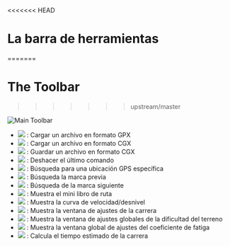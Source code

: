 <<<<<<< HEAD
# La barra de herramientas
=======
# The Toolbar
>>>>>>> upstream/master

![Main Toolbar](./images/Toolbar/CG40_Main_Toolbar.png)

* ![](./images/Toolbar/open_gpx.png) : Cargar un archivo en formato GPX
* ![](./images/Toolbar/open_cgx.png) : Cargar un archivo en formato CGX
* ![](./images/Toolbar/save_cgx.png) : Guardar un archivo en formato CGX
* ![](./images/Toolbar/undo.png) : Deshacer el último comando
* ![](./images/Toolbar/search.png) : Búsqueda para una ubicación GPS específica
* ![](./images/Toolbar/prev.png) : Búsqueda la marca previa
* ![](./images/Toolbar/next.png) : Búsqueda de la marca siguiente
* ![](./images/Toolbar/roadbook.png) : Muestra el mini libro de ruta
* ![](./images/Toolbar/chart_curve.png) : Muestra la curva de velocidad/desnivel
* ![](./images/Toolbar/setting.png) : Muestra la ventana de ajustes de la carrera
* ![](./images/Toolbar/fill_diff.png) : Muestra la ventana de ajustes globales de la dificultad del terreno
* ![](./images/Toolbar/fill_coeff.png) : Muestra la ventana global de ajustes del coeficiente de fatiga
* ![](./images/Toolbar/refresh.png) : Calcula el tiempo estimado de la carrera
